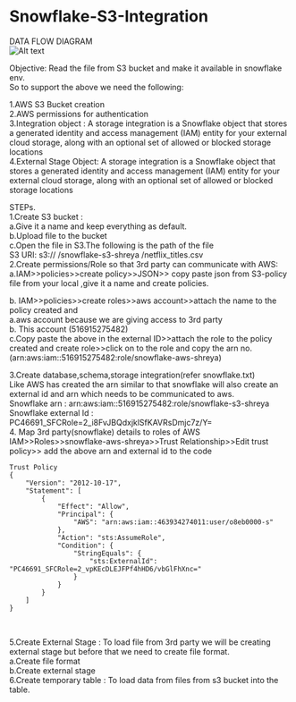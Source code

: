# Snowflake-S3-Integration
DATA FLOW DIAGRAM <br>
![Alt text](https://github.com/ShreyaDasmahapatra/Snowflake-S3-Integration/blob/main/img/storage-integration-s3.png)
 

Objective: Read the file from S3 bucket and make it available in snowflake env. <br>
So to support the above we need the following: <br>

1.AWS S3 Bucket creation <br>
2.AWS permissions for authentication <br>
3.Integration object : A storage integration is a Snowflake object that stores a generated identity and access management (IAM) entity for your external cloud storage, along with an optional set of allowed or blocked storage locations <br>
4.External Stage Object: A storage integration is a Snowflake object that stores a generated identity and access management (IAM) entity for your external cloud storage, along with an optional set of allowed or blocked storage locations <br>

STEPs. <br>
1.Create S3 bucket :  <br>
	a.Give it a name and keep everything as default. <br>
	b.Upload file to the bucket <br>
	c.Open the file in S3.The following is the path of the file <br>
	S3 URI:  s3:// /snowflake-s3-shreya /netflix_titles.csv	<br>
2.Create permissions/Role so that 3rd party can communicate with AWS: <br>
a.IAM>>policies>>create policy>>JSON>> copy paste json from S3-policy file from your local ,give it a name and create policies. <br>

b. IAM>>policies>>create roles>>aws account>>attach the name to the policy created and <br>
 	a.aws account because we are giving access to 3rd party <br>
	b. This account (516915275482)	<br>
	c.Copy paste the above in the external ID>>attach the role to the policy created and create role>>click on to the role and copy the arn no. <br>									(arn:aws:iam::516915275482:role/snowflake-aws-shreya) <br>

3.Create database,schema,storage integration(refer snowflake.txt) <br>
	Like  AWS has created the arn similar to that snowflake will also create an external id and arn which needs to be communicated to aws. <br>
	Snowflake arn : arn:aws:iam::516915275482:role/snowflake-s3-shreya <br>
	Snowflake external Id : PC46691_SFCRole=2_i8FvJBQdxjklSfKAVRsDmjc7z/Y= <br>
4. Map 3rd party(snowflake) details to roles of AWS <br>
IAM>>Roles>>snowflake-aws-shreya>>Trust Relationship>>Edit trust policy>> add the above arn and external id to the code <br>






```
Trust Policy
{
	"Version": "2012-10-17",
	"Statement": [
		{
			"Effect": "Allow",
			"Principal": {
				"AWS": "arn:aws:iam::463934274011:user/o8eb0000-s"
			},
			"Action": "sts:AssumeRole",
			"Condition": {
				"StringEquals": {
					"sts:ExternalId": "PC46691_SFCRole=2_vpKEcDLEJFPf4hHD6/vbGlFhXnc="
				}
			}
		}
	]
}
```
<br>
						

5.Create External Stage : To load file from 3rd party we will be creating external stage but before that we need to create file format.<br>
	a.Create file format <br>
	b.Create external stage <br>
6.Create temporary table : To load data from files from s3 bucket into the table.


